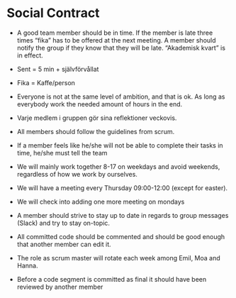 # Social Contract

- A good team member should be in time. If the member is late three times “fika” has to be offered at the next meeting. A member should notify the group if they know that they will be late. “Akademisk kvart” is in effect. 
- Sent = 5 min + självförvållat
- Fika = Kaffe/person


- Everyone is not at the same level of ambition, and that is ok. As long as everybody work the needed amount of hours in the end. 

- Varje medlem i gruppen gör sina reflektioner veckovis. 

- All members should follow the guidelines from scrum.

- If a member feels like he/she will not be able to complete their tasks in time, he/she must tell the team

- We will mainly work together 8-17 on weekdays and avoid weekends, regardless of how we work by ourselves.

- We will have a meeting every Thursday 09:00-12:00 (except for easter).

- We will check into adding one more meeting on mondays

- A member should strive to stay up to date in regards to group messages (Slack) and try to stay on-topic.

- All committed code should be commented and should be good enough that another member can edit it.

- The role as scrum master will rotate each week among Emil, Moa and Hanna.

- Before a code segment is committed as final it should have been reviewed by another member
